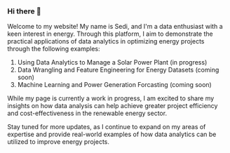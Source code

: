 ### Hi there 👋
Welcome to my website! My name is Sedi, and I'm a data enthusiast with a keen interest in energy. Through this platform, I aim to demonstrate the practical applications of data analytics in optimizing energy projects through the following examples: 

1. Using Data Analytics to Manage a Solar Power Plant (in progress)
2. Data Wrangling and Feature Engineering for Energy Datasets (coming soon)
3. Machine Learning and Power Generation Forcasting (coming soon) 


While my page is currently a work in progress, I am excited to share my insights on how data analysis can help achieve greater project efficiency and cost-effectiveness in the renewable energy sector.

Stay tuned for more updates, as I continue to expand on my areas of expertise and provide real-world examples of how data analytics can be utilized to improve energy projects.


<!--
**sedimir/SediMir** is a ✨ _special_ ✨ repository because its `README.md` (this file) appears on your GitHub profile.

Here are some ideas to get you started:

- 🔭 I’m currently working on ...
- 🌱 I’m currently learning ...
- 👯 I’m looking to collaborate on ...
- 🤔 I’m looking for help with ...
- 💬 Ask me about ...
- 📫 How to reach me: ...
- 😄 Pronouns: ...
- ⚡ Fun fact: ...
-->
